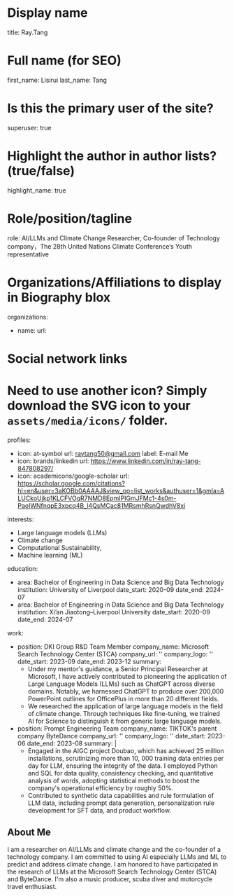
# Display name
title: Ray.Tang

# Full name (for SEO)
first_name: Lisirui 
last_name: Tang

# Is this the primary user of the site?
superuser: true

# Highlight the author in author lists? (true/false)
highlight_name: true

# Role/position/tagline
role: AI/LLMs and Climate Change Researcher, Co-founder of Technology company，The 28th United Nations Climate Conference‘s Youth representative

# Organizations/Affiliations to display in Biography blox
organizations:
  - name: 
    url: 

# Social network links
# Need to use another icon? Simply download the SVG icon to your `assets/media/icons/` folder.
profiles:
  - icon: at-symbol
    url: raytang50@gmail.com
    label: E-mail Me
  - icon: brands/linkedin
    url: https://www.linkedin.com/in/ray-tang-847808297/
  - icon: academicons/google-scholar
    url: https://scholar.google.com/citations?hl=en&user=3aKOBb0AAAAJ&view_op=list_works&authuser=1&gmla=ALUCkoUjkp1KLCFVOqR7NMD8EpmIPIGmJFMc1-4s0m-PaolWNfnqpE3xpcq4B_l4QsMCac81MRsmhRsnQwdhV8xi

interests:
  - Large language models (LLMs)
  - Climate change 
  - Computational Sustainability,
  - Machine learning (ML)

education:
  - area: Bachelor of Engineering in Data Science and Big Data Technology
    institution: University of Liverpool
    date_start: 2020-09
    date_end: 2024-07
  - area: Bachelor of Engineering in Data Science and Big Data Technology
    institution: Xi’an Jiaotong–Liverpool University
    date_start: 2020-09
    date_end: 2024-07

work:
  - position: DKI Group R&D Team Member
    company_name: Microsoft Search Technology Center (STCA)
    company_url: ''
    company_logo: ''
    date_start: 2023-09
    date_end: 2023-12
    summary: 
      - Under my mentor's guidance, a Senior Principal Researcher at Microsoft, I have actively contributed to pioneering the application of Large Language Models (LLMs) such as ChatGPT across diverse domains. Notably, we harnessed ChatGPT to produce over 200,000 PowerPoint outlines for OfficePlus in more than 20 different fields. 
      - We researched the application of large language models in the field of climate change. Through techniques like fine-tuning, we trained AI for Science to distinguish it from generic large language models.
  - position: Prompt Engineering Team
    company_name: TIKTOK's parent company ByteDance
    company_url: ''
    company_logo: ''
    date_start: 2023-06
    date_end: 2023-08
    summary: |
      - Engaged in the AIGC project Doubao, which has achieved 25 million installations, scrutinizing more than 10, 000 training data entries per day for LLM, ensuring the integrity of the data. I employed Python and SQL for data quality, consistency checking, and quantitative analysis of words, adopting statistical methods to boost the company's operational efficiency by roughly 50%. 
      - Contributed to synthetic data capabilities and rule formulation of LLM data, including prompt data generation, personalization rule development for SFT data, and product workflow.

## About Me
I am a researcher on AI/LLMs and climate change and the co-founder of a technology company. I am committed to using AI especially LLMs and ML to predict and address climate change. I am honored to have participated in the research of LLMs at the Microsoft Search Technology Center (STCA) and ByteDance. I'm also a music producer, scuba diver and motorcycle travel enthusiast.
```